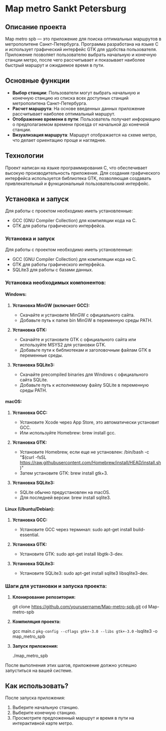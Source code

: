 # Map metro Sankt Petersburg

## Описание проекта
Map metro spb — это приложение для поиска оптимальных маршрутов в метрополитене Санкт-Петербурга. Программа разработана на языке C и использует графический интерфейс GTK для удобства пользователя. Приложение позволяет пользователю выбрать начальную и конечную станции метро, после чего рассчитывает и показывает наиболее быстрый маршрут и ожидаемое время в пути.

## Основные функции
- **Выбор станции**: Пользователи могут выбрать начальную и конечную станцию из списка всех доступных станций метрополитена Санкт-Петербурга.
- **Расчет маршрута**: На основе введенных данных приложение рассчитывает наиболее оптимальный маршрут.
- **Отображение времени в пути**: Пользователь получает информацию о предполагаемом времени проезда от начальной до конечной станции.
- **Визуализация маршрута**: Маршрут отображается на схеме метро, что делает ориентацию проще и нагляднее.

## Технологии
Проект написан на языке программирования C, что обеспечивает высокую производительность приложения. Для создания графического интерфейса используется библиотека GTK, позволяющая создавать привлекательный и функциональный пользовательский интерфейс.

## Установка и запуск
Для работы с проектом необходимо иметь установленные:
- GCC (GNU Compiler Collection) для компиляции кода на C.
- GTK для работы графического интерфейса.

### Установка и запуск

Для работы с проектом необходимо иметь установленные:
- GCC (GNU Compiler Collection) для компиляции кода на C.
- GTK для работы графического интерфейса.
- SQLite3 для работы с базами данных.

### Установка необходимых компонентов:

#### Windows:
1. **Установка MinGW (включает GCC):**
   - Скачайте и установите MinGW с официального сайта.
   - Добавьте путь к папке bin MinGW в переменную среды PATH.

2. **Установка GTK:**
   - Скачайте и установите GTK с официального сайта или используйте MSYS2 для установки GTK.
   - Добавьте пути к библиотекам и заголовочным файлам GTK в переменные среды.

3. **Установка SQLite3:**
   - Скачайте precompiled binaries для Windows с официального сайта SQLite.
   - Добавьте путь к исполняемому файлу SQLite в переменную среды PATH.

#### macOS:
1. **Установка GCC:**
   - Установите Xcode через App Store, это автоматически установит GCC.
   - Или используйте Homebrew: brew install gcc.

2. **Установка GTK:**
   - Установите Homebrew, если еще не установлен: /bin/bash -c "$(curl -fsSL https://raw.githubusercontent.com/Homebrew/install/HEAD/install.sh)"
   - Затем установите GTK: brew install gtk+3.

3. **Установка SQLite3:**
   - SQLite обычно предустановлен на macOS.
   - Для последней версии: brew install sqlite3.

#### Linux (Ubuntu/Debian):
1. **Установка GCC:**
   - Установите GCC через терминал: sudo apt-get install build-essential.

2. **Установка GTK:**
   - Установите GTK: sudo apt-get install libgtk-3-dev.

3. **Установка SQLite3:**
   - Установите SQLite3: sudo apt-get install sqlite3 libsqlite3-dev.

### Шаги для установки и запуска проекта:

1. **Клонирование репозитория:**
   
   git clone https://github.com/yourusername/Map-metro-spb.git
   cd Map-metro-spb
   

2. **Компиляция проекта:**
   
   gcc main.c `pkg-config --cflags gtk+-3.0 --libs gtk+-3.0` -lsqlite3 -o map_metro_spb
   

3. **Запуск приложения:**
   
   ./map_metro_spb
   

После выполнения этих шагов, приложение должно успешно запуститься на вашей системе.
   
## Как использовать?
После запуска приложения:
1. Выберите начальную станцию.
2. Выберите конечную станцию.
3. Просмотрите предложенный маршрут и время в пути на интерактивной карте метро.
